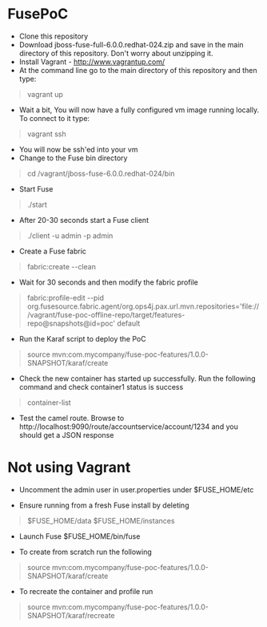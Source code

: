 FusePoC
=======

- Clone this repository
- Download jboss-fuse-full-6.0.0.redhat-024.zip and save in the main directory of this repository. Don't worry about unzipping it.
- Install Vagrant - http://www.vagrantup.com/
- At the command line go to the main directory of this repository and then type:

> vagrant up

- Wait a bit, You will now have a fully configured vm image running locally. To connect to it type:

> vagrant ssh

- You will now be ssh'ed into your vm
- Change to the Fuse bin directory

> cd /vagrant/jboss-fuse-6.0.0.redhat-024/bin

- Start Fuse

> ./start

- After 20-30 seconds start a Fuse client

> ./client -u admin -p admin

- Create a Fuse fabric

> fabric:create --clean

- Wait for 30 seconds and then modify the fabric profile

> fabric:profile-edit --pid org.fusesource.fabric.agent/org.ops4j.pax.url.mvn.repositories='file:///vagrant/fuse-poc-offline-repo/target/features-repo@snapshots@id=poc' default

- Run the Karaf script to deploy the PoC

> source mvn:com.mycompany/fuse-poc-features/1.0.0-SNAPSHOT/karaf/create

- Check the new container has started up successfully. Run the following command and check container1 status is success

> container-list

- Test the camel route. Browse to http://localhost:9090/route/accountservice/account/1234 and you should get a JSON response


Not using Vagrant
=================

- Uncomment the admin user in user.properties under $FUSE_HOME/etc

- Ensure running from a fresh Fuse install by deleting 

>	$FUSE_HOME/data
>	$FUSE_HOME/instances
	
- Launch Fuse $FUSE_HOME/bin/fuse

- To create from scratch run the following

>	source mvn:com.mycompany/fuse-poc-features/1.0.0-SNAPSHOT/karaf/create
	
- To recreate the container and profile run

>	source mvn:com.mycompany/fuse-poc-features/1.0.0-SNAPSHOT/karaf/recreate




 
